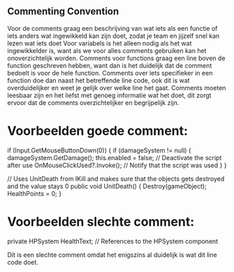 ## Commenting Convention

Voor de comments graag een beschrijving van wat iets als een functie of iets anders wat ingewikkeld kan zijn doet, zodat je team en jijzelf snel kan lezen wat iets doet
Voor variabels is het alleen nodig als het wat ingewikkelder is, want als we voor alles comments gebruiken kan het onoverzichtelijk worden. 
Comments voor functions graag een line boven de function geschreven hebben, want dan is het duidelijk dat de comment bedoelt is voor de hele function.
Comments over iets specifieker in een function doe dan naast het betreffende line code, ook dit is wat overduidelijker en weet je gelijk over welke line het gaat.
Comments moeten leesbaar zijn en het liefst met genoeg informatie wat het doet, dit zorgt ervoor dat de comments overzichtelijker en begrijpelijk zijn.

# Voorbeelden goede comment: 

if (Input.GetMouseButtonDown(0))
{
    if (damageSystem != null)
    {
        damageSystem.GetDamage();
        this.enabled = false; // Deactivate the script after use
        OnMouseClickUsed?.Invoke(); // Notify that the script was used
    }
}

// Uses UnitDeath from IKill and makes sure that the objects gets destroyed and the value stays 0
public void UnitDeath() 
{
     Destroy(gameObject);  
    HealthPoints = 0; 
}

# Voorbeelden slechte comment:

private HPSystem HealthText;  // References to the HPSystem component

Dit is een slechte comment omdat het enigszins al duidelijk is wat dit line code doet. 